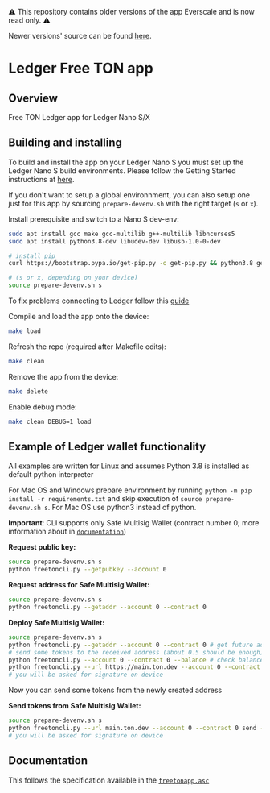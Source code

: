 :warning: This repository contains older versions of the app Everscale and is now read only. :warning:

Newer versions' source can be found [here](https://github.com/LedgerHQ/app-everscale).

# Ledger Free TON app

## Overview
Free TON Ledger app for Ledger Nano S/X

## Building and installing
To build and install the app on your Ledger Nano S you must set up the Ledger Nano S build environments. Please follow the Getting Started instructions at [here](https://ledger.readthedocs.io/en/latest/userspace/getting_started.html).

If you don't want to setup a global environnment, you can also setup one just for this app by sourcing `prepare-devenv.sh` with the right target (`s` or `x`).

Install prerequisite and switch to a Nano S dev-env:

```bash
sudo apt install gcc make gcc-multilib g++-multilib libncurses5
sudo apt install python3.8-dev libudev-dev libusb-1.0-0-dev

# install pip
curl https://bootstrap.pypa.io/get-pip.py -o get-pip.py && python3.8 get-pip.py && pip3.8 install virtualenv

# (s or x, depending on your device)
source prepare-devenv.sh s
```

To fix problems connecting to Ledger follow this [guide](https://support.ledger.com/hc/en-us/articles/115005165269-Fix-connection-issues)

Compile and load the app onto the device:
```bash
make load
```

Refresh the repo (required after Makefile edits):
```bash
make clean
```

Remove the app from the device:
```bash
make delete
```

Enable debug mode:
```bash
make clean DEBUG=1 load
```

## Example of Ledger wallet functionality

All examples are written for Linux and assumes Python 3.8 is installed as default python interpreter

For Mac OS and Windows prepare environment by running `python -m pip install -r requirements.txt` and skip execution of `source prepare-devenv.sh s`. For Mac OS use python3 instead of python.

**Important**: CLI supports only Safe Multisig Wallet (contract number 0; more information about in [`documentation`](doc/freetonapp.asc))

**Request public key:**
```bash
source prepare-devenv.sh s
python freetoncli.py --getpubkey --account 0
```

**Request address for Safe Multisig Wallet:**
```bash
source prepare-devenv.sh s
python freetoncli.py --getaddr --account 0 --contract 0
```

**Deploy Safe Multisig Wallet:**

```bash
source prepare-devenv.sh s
python freetoncli.py --getaddr --account 0 --contract 0 # get future address of the Safe Multisig contract for account 0
# send some tokens to the received address (about 0.5 should be enough)
python freetoncli.py --account 0 --contract 0 --balance # check balance before deploy
python freetoncli.py --url https://main.ton.dev --account 0 --contract 0 deploy
# you will be asked for signature on device
```
Now you can send some tokens from the newly created address

**Send tokens from Safe Multisig Wallet:**

```bash
source prepare-devenv.sh s
python freetoncli.py --url main.ton.dev --account 0 --contract 0 send --dest 0:b3e44db0197dff175f5b71e1003bd57d2e8068892839874eefc8ca95106a8435 --value 0.1
# you will be asked for signature on device
```

## Documentation
This follows the specification available in the [`freetonapp.asc`](doc/freetonapp.asc)
